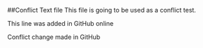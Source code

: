 ##Conflict Text file
This file is going to be used as a conflict test.

This line was added in GitHub online

Conflict change made in GitHub
